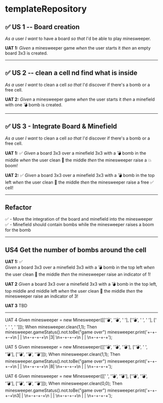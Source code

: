 # templateRepository


## ✅ US 1 -- Board creation
*As a* user 
*I want* to have a board 
*so that* I'd be able to play minesweeper.

**UAT 1:**
_Given_ a minesweeper game
_when_ the user starts it
_then_ an empty board 3x3 is created.


---
## ✅ US 2 -- clean a cell nd find what is inside
*As a* user 
*I want* to clean a cell
*so that* I'd discover if there's a bomb or a free cell.

**UAT 2:**
_Given_ a minesweeper game
_when_ the user starts it
_then_ a minefield with one 💣 bomb is created.

---
## ✅ US 3 - Integrate Board & Minefield
*As a* user 
*I want* to clean a cell
*so that* I'd discover if there's a bomb or a free cell.

**UAT 1:** ✅
_Given_ a board 3x3 over a minefield 3x3 with a 💣 bomb in the middle
_when_ the user clean 🧹 the middle
_then_ the minesweeper raise a 💥 boom!

**UAT 2:** ✅
_Given_ a board 3x3 over a minefield 3x3 with a 💣 bomb in the top left
_when_ the user clean 🧹 the middle
_then_ the minesweeper raise a free ✅ cell!

---

## Refactor 
✅ - Move the integration of the board and minefield into the minesweeper  
✅ - Minefield should contain bombs while the minesweeper raises a boom for the bomb

---

## US4 Get the number of bombs around the cell

**UAT 1:** ✅  
_Given_ a board 3x3 over a minefield 3x3 with a 💣 bomb in the top left
_when_ the user clean 🧹 the middle
_then_ the minesweeper raise an indicator of 1!

**UAT 2**
_Given_ a board 3x3 over a minefield 3x3 with a 💣 bomb in the top left, top middle and middle left
_when_ the user clean 🧹 the middle
_then_ the minesweeper raise an indicator of 3!

**UAT 3**
TBD



---
UAT 4
Given
minesweeper = new Minesweeper([['💣', '💣', ' '], ['💣', ' ', ' '], [' ', ' ', ' ']]);
When
minesweeper.clean(1,1);
Then
minesweeper.gameStatus().not.toBe("game over")
minesweeper.print('+-+-+-+\n | | \n+-+-+-+\n |3| \n+-+-+-+\n | | \n+-+-+-+');

UAT 5
Given
minesweeper = new Minesweeper([['💣', '💣', '💣'], ['💣', ' ', '💣'], ['💣', '💣', '💣']]);
When
minesweeper.clean(1,1);
Then
minesweeper.gameStatus().not.toBe("game over")
minesweeper.print('+-+-+-+\n | | \n+-+-+-+\n |8| \n+-+-+-+\n | | \n+-+-+-+');

UAT 6
Given
minesweeper = new Minesweeper([[' ', '💣', '💣'], ['💣', '💣', '💣'], ['💣', '💣', '💣']]);
When
minesweeper.clean(0,0);
Then
minesweeper.gameStatus().not.toBe("game over")
minesweeper.print('+-+-+-+\n3| | \n+-+-+-+\n | | \n+-+-+-+\n | | \n+-+-+-+');